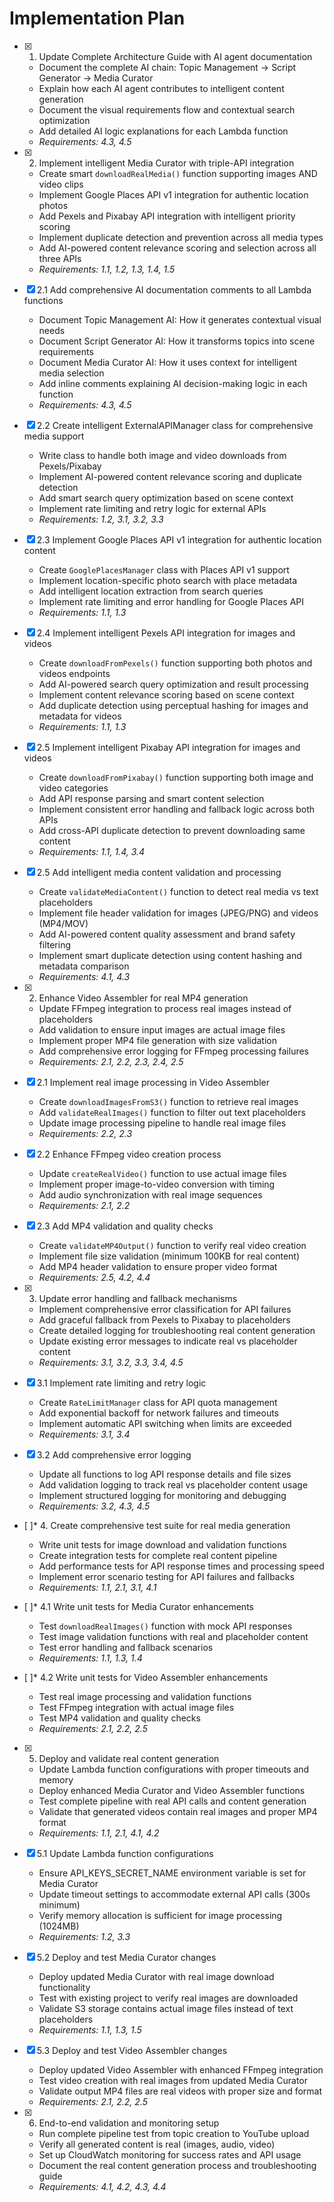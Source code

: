 # Implementation Plan

- [x] 1. Update Complete Architecture Guide with AI agent documentation



  - Document the complete AI chain: Topic Management → Script Generator → Media Curator
  - Explain how each AI agent contributes to intelligent content generation
  - Document the visual requirements flow and contextual search optimization
  - Add detailed AI logic explanations for each Lambda function
  - _Requirements: 4.3, 4.5_

- [x] 2. Implement intelligent Media Curator with triple-API integration


  - Create smart `downloadRealMedia()` function supporting images AND video clips
  - Implement Google Places API v1 integration for authentic location photos
  - Add Pexels and Pixabay API integration with intelligent priority scoring
  - Implement duplicate detection and prevention across all media types
  - Add AI-powered content relevance scoring and selection across all three APIs
  - _Requirements: 1.1, 1.2, 1.3, 1.4, 1.5_


- [x] 2.1 Add comprehensive AI documentation comments to all Lambda functions

  - Document Topic Management AI: How it generates contextual visual needs
  - Document Script Generator AI: How it transforms topics into scene requirements
  - Document Media Curator AI: How it uses context for intelligent media selection
  - Add inline comments explaining AI decision-making logic in each function
  - _Requirements: 4.3, 4.5_



- [x] 2.2 Create intelligent ExternalAPIManager class for comprehensive media support

  - Write class to handle both image and video downloads from Pexels/Pixabay
  - Implement AI-powered content relevance scoring and duplicate detection
  - Add smart search query optimization based on scene context
  - Implement rate limiting and retry logic for external APIs
  - _Requirements: 1.2, 3.1, 3.2, 3.3_

- [x] 2.3 Implement Google Places API v1 integration for authentic location content




  - Create `GooglePlacesManager` class with Places API v1 support
  - Implement location-specific photo search with place metadata
  - Add intelligent location extraction from search queries
  - Implement rate limiting and error handling for Google Places API
  - _Requirements: 1.1, 1.3_

- [x] 2.4 Implement intelligent Pexels API integration for images and videos




  - Create `downloadFromPexels()` function supporting both photos and videos endpoints
  - Add AI-powered search query optimization and result processing
  - Implement content relevance scoring based on scene context
  - Add duplicate detection using perceptual hashing for images and metadata for videos
  - _Requirements: 1.1, 1.3_

- [x] 2.5 Implement intelligent Pixabay API integration for images and videos

  - Create `downloadFromPixabay()` function supporting both image and video categories
  - Add API response parsing and smart content selection
  - Implement consistent error handling and fallback logic across both APIs
  - Add cross-API duplicate detection to prevent downloading same content
  - _Requirements: 1.1, 1.4, 3.4_

- [x] 2.5 Add intelligent media content validation and processing



  - Create `validateMediaContent()` function to detect real media vs text placeholders
  - Implement file header validation for images (JPEG/PNG) and videos (MP4/MOV)
  - Add AI-powered content quality assessment and brand safety filtering
  - Implement smart duplicate detection using content hashing and metadata comparison
  - _Requirements: 4.1, 4.3_

- [x] 2. Enhance Video Assembler for real MP4 generation


  - Update FFmpeg integration to process real images instead of placeholders
  - Add validation to ensure input images are actual image files
  - Implement proper MP4 file generation with size validation
  - Add comprehensive error logging for FFmpeg processing failures
  - _Requirements: 2.1, 2.2, 2.3, 2.4, 2.5_

- [x] 2.1 Implement real image processing in Video Assembler

  - Create `downloadImagesFromS3()` function to retrieve real images
  - Add `validateRealImages()` function to filter out text placeholders
  - Update image processing pipeline to handle real image files
  - _Requirements: 2.2, 2.3_

- [x] 2.2 Enhance FFmpeg video creation process

  - Update `createRealVideo()` function to use actual image files
  - Implement proper image-to-video conversion with timing
  - Add audio synchronization with real image sequences
  - _Requirements: 2.1, 2.2_

- [x] 2.3 Add MP4 validation and quality checks

  - Create `validateMP4Output()` function to verify real video creation
  - Implement file size validation (minimum 100KB for real content)
  - Add MP4 header validation to ensure proper video format
  - _Requirements: 2.5, 4.2, 4.4_

- [x] 3. Update error handling and fallback mechanisms


  - Implement comprehensive error classification for API failures
  - Add graceful fallback from Pexels to Pixabay to placeholders
  - Create detailed logging for troubleshooting real content generation
  - Update existing error messages to indicate real vs placeholder content
  - _Requirements: 3.1, 3.2, 3.3, 3.4, 4.5_

- [x] 3.1 Implement rate limiting and retry logic

  - Create `RateLimitManager` class for API quota management
  - Add exponential backoff for network failures and timeouts
  - Implement automatic API switching when limits are exceeded
  - _Requirements: 3.1, 3.4_

- [x] 3.2 Add comprehensive error logging

  - Update all functions to log API response details and file sizes
  - Add validation logging to track real vs placeholder content usage
  - Implement structured logging for monitoring and debugging
  - _Requirements: 3.2, 4.3, 4.5_

- [ ]* 4. Create comprehensive test suite for real media generation
  - Write unit tests for image download and validation functions
  - Create integration tests for complete real content pipeline
  - Add performance tests for API response times and processing speed
  - Implement error scenario testing for API failures and fallbacks
  - _Requirements: 1.1, 2.1, 3.1, 4.1_

- [ ]* 4.1 Write unit tests for Media Curator enhancements
  - Test `downloadRealImages()` function with mock API responses
  - Test image validation functions with real and placeholder content
  - Test error handling and fallback scenarios
  - _Requirements: 1.1, 1.3, 1.4_

- [ ]* 4.2 Write unit tests for Video Assembler enhancements
  - Test real image processing and validation functions
  - Test FFmpeg integration with actual image files
  - Test MP4 validation and quality checks
  - _Requirements: 2.1, 2.2, 2.5_

- [x] 5. Deploy and validate real content generation


  - Update Lambda function configurations with proper timeouts and memory
  - Deploy enhanced Media Curator and Video Assembler functions
  - Test complete pipeline with real API calls and content generation
  - Validate that generated videos contain real images and proper MP4 format
  - _Requirements: 1.1, 2.1, 4.1, 4.2_

- [x] 5.1 Update Lambda function configurations

  - Ensure API_KEYS_SECRET_NAME environment variable is set for Media Curator
  - Update timeout settings to accommodate external API calls (300s minimum)
  - Verify memory allocation is sufficient for image processing (1024MB)
  - _Requirements: 1.2, 3.3_

- [x] 5.2 Deploy and test Media Curator changes

  - Deploy updated Media Curator with real image download functionality
  - Test with existing project to verify real images are downloaded
  - Validate S3 storage contains actual image files instead of text placeholders
  - _Requirements: 1.1, 1.3, 1.5_

- [x] 5.3 Deploy and test Video Assembler changes

  - Deploy updated Video Assembler with enhanced FFmpeg integration
  - Test video creation with real images from updated Media Curator
  - Validate output MP4 files are real videos with proper size and format
  - _Requirements: 2.1, 2.2, 2.5_

- [x] 6. End-to-end validation and monitoring setup


  - Run complete pipeline test from topic creation to YouTube upload
  - Verify all generated content is real (images, audio, video)
  - Set up CloudWatch monitoring for success rates and API usage
  - Document the real content generation process and troubleshooting guide
  - _Requirements: 4.1, 4.2, 4.3, 4.4_